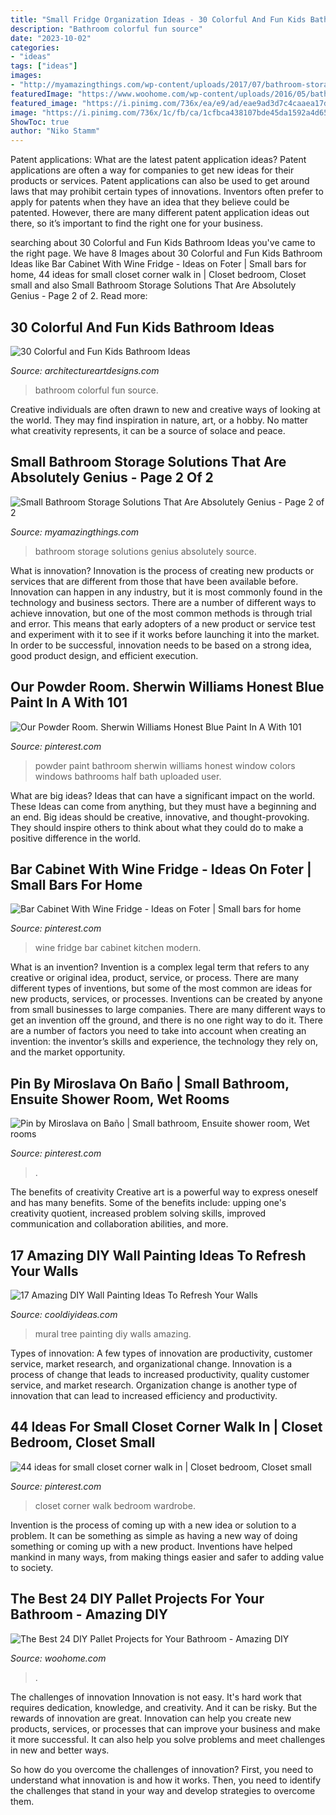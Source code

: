 ```yaml
---
title: "Small Fridge Organization Ideas - 30 Colorful And Fun Kids Bathroom Ideas"
description: "Bathroom colorful fun source"
date: "2023-10-02"
categories:
- "ideas"
tags: ["ideas"]
images:
- "http://myamazingthings.com/wp-content/uploads/2017/07/bathroom-storage-10.jpg"
featuredImage: "https://www.woohome.com/wp-content/uploads/2016/05/bathroom-pallet-projects-woohome-9.jpg"
featured_image: "https://i.pinimg.com/736x/ea/e9/ad/eae9ad3d7c4caaea17d165b0ac70dcc6.jpg"
image: "https://i.pinimg.com/736x/1c/fb/ca/1cfbca438107bde45da1592a4d65528c.jpg"
ShowToc: true
author: "Niko Stamm"
---
```



Patent applications: What are the latest patent application ideas?
Patent applications are often a way for companies to get new ideas for their products or services. Patent applications can also be used to get around laws that may prohibit certain types of innovations. 
Inventors often prefer to apply for patents when they have an idea that they believe could be patented. However, there are many different patent application ideas out there, so it’s important to find the right one for your business.

	

		
searching about 30 Colorful and Fun Kids Bathroom Ideas you've came to the right page. We have 8 Images about 30 Colorful and Fun Kids Bathroom Ideas like Bar Cabinet With Wine Fridge - Ideas on Foter | Small bars for home, 44 ideas for small closet corner walk in | Closet bedroom, Closet small and also Small Bathroom Storage Solutions That Are Absolutely Genius - Page 2 of 2. Read more:
		
    
## 30 Colorful And Fun Kids Bathroom Ideas

<img loading=lazy src="https://www.architectureartdesigns.com/wp-content/uploads/2013/07/87-630x945.jpg" onerror="this.onerror=null;this.src='https://tse4.mm.bing.net/th?id=OIP.oPN0-6o7bp5EvN88LHu3jQHaLH&amp;pid=15.1';" alt="30 Colorful and Fun Kids Bathroom Ideas">

_Source: architectureartdesigns.com_

>bathroom colorful fun source. 

	

Creative individuals are often drawn to new and creative ways of looking at the world. They may find inspiration in nature, art, or a hobby. No matter what creativity represents, it can be a source of solace and peace.

    
## Small Bathroom Storage Solutions That Are Absolutely Genius - Page 2 Of 2

<img loading=lazy src="http://myamazingthings.com/wp-content/uploads/2017/07/bathroom-storage-10.jpg" onerror="this.onerror=null;this.src='https://tse3.mm.bing.net/th?id=OIP.ocdAqtCbPKFvSqs09QjgSwHaJ4&amp;pid=15.1';" alt="Small Bathroom Storage Solutions That Are Absolutely Genius - Page 2 of 2">

_Source: myamazingthings.com_

>bathroom storage solutions genius absolutely source. 

	

What is innovation?
Innovation is the process of creating new products or services that are different from those that have been available before. Innovation can happen in any industry, but it is most commonly found in the technology and business sectors. There are a number of different ways to achieve innovation, but one of the most common methods is through trial and error. This means that early adopters of a new product or service test and experiment with it to see if it works before launching it into the market. In order to be successful, innovation needs to be based on a strong idea, good product design, and efficient execution.

    
## Our Powder Room. Sherwin Williams Honest Blue Paint In A With 101

<img loading=lazy src="https://i.pinimg.com/736x/8a/4c/fb/8a4cfb1d0d83581a751a81322abc0902.jpg" onerror="this.onerror=null;this.src='https://tse1.mm.bing.net/th?id=OIP.7kkpule9F0qeuc-7o7FF2QHaJ4&amp;pid=15.1';" alt="Our Powder Room. Sherwin Williams Honest Blue Paint In A With 101">

_Source: pinterest.com_

>powder paint bathroom sherwin williams honest window colors windows bathrooms half bath uploaded user. 

	

What are big ideas? Ideas that can have a significant impact on the world. These Ideas can come from anything, but they must have a beginning and an end. Big ideas should be creative, innovative, and thought-provoking. They should inspire others to think about what they could do to make a positive difference in the world.

    
## Bar Cabinet With Wine Fridge - Ideas On Foter | Small Bars For Home

<img loading=lazy src="https://i.pinimg.com/736x/dd/6a/1b/dd6a1b8740d3cbb0c032b299d12faa59--mirror-backsplash-wine-fridge.jpg" onerror="this.onerror=null;this.src='https://tse1.mm.bing.net/th?id=OIP.hBiU3Hl_bTZPOQl2AX3fjwHaJ4&amp;pid=15.1';" alt="Bar Cabinet With Wine Fridge - Ideas on Foter | Small bars for home">

_Source: pinterest.com_

>wine fridge bar cabinet kitchen modern. 

	

What is an invention?
Invention is a complex legal term that refers to any creative or original idea, product, service, or process. There are many different types of inventions, but some of the most common are ideas for new products, services, or processes. Inventions can be created by anyone from small businesses to large companies. There are many different ways to get an invention off the ground, and there is no one right way to do it. There are a number of factors you need to take into account when creating an invention: the inventor’s skills and experience, the technology they rely on, and the market opportunity.

    
## Pin By Miroslava On Baño | Small Bathroom, Ensuite Shower Room, Wet Rooms

<img loading=lazy src="https://i.pinimg.com/736x/ea/e9/ad/eae9ad3d7c4caaea17d165b0ac70dcc6.jpg" onerror="this.onerror=null;this.src='https://tse1.mm.bing.net/th?id=OIP.w58p97R-yEzBLHVdQh0XXwHaLl&amp;pid=15.1';" alt="Pin by Miroslava on Baño | Small bathroom, Ensuite shower room, Wet rooms">

_Source: pinterest.com_

>. 

	

The benefits of creativity
Creative art is a powerful way to express oneself and has many benefits. Some of the benefits include: upping one's creativity quotient, increased problem solving skills, improved communication and collaboration abilities, and more.

    
## 17 Amazing DIY Wall Painting Ideas To Refresh Your Walls

<img loading=lazy src="http://cooldiyideas.com/wp-content/uploads/2015/07/Tree-Mural.jpg" onerror="this.onerror=null;this.src='https://tse2.mm.bing.net/th?id=OIP.TW7BOu4x3fj9FSCJ7lLnAgHaJ4&amp;pid=15.1';" alt="17 Amazing DIY Wall Painting Ideas To Refresh Your Walls">

_Source: cooldiyideas.com_

>mural tree painting diy walls amazing. 

	

Types of innovation: A few types of innovation are productivity, customer service, market research, and organizational change.
Innovation is a process of change that leads to increased productivity, quality customer service, and market research. Organization change is another type of innovation that can lead to increased efficiency and productivity.

    
## 44 Ideas For Small Closet Corner Walk In | Closet Bedroom, Closet Small

<img loading=lazy src="https://i.pinimg.com/736x/1c/fb/ca/1cfbca438107bde45da1592a4d65528c.jpg" onerror="this.onerror=null;this.src='https://tse1.mm.bing.net/th?id=OIP.1YDLl301pQyS2O3vrFoeRwAAAA&amp;pid=15.1';" alt="44 ideas for small closet corner walk in | Closet bedroom, Closet small">

_Source: pinterest.com_

>closet corner walk bedroom wardrobe. 

	

Invention is the process of coming up with a new idea or solution to a problem. It can be something as simple as having a new way of doing something or coming up with a new product. Inventions have helped mankind in many ways, from making things easier and safer to adding value to society.

    
## The Best 24 DIY Pallet Projects For Your Bathroom - Amazing DIY

<img loading=lazy src="https://www.woohome.com/wp-content/uploads/2016/05/bathroom-pallet-projects-woohome-9.jpg" onerror="this.onerror=null;this.src='https://tse1.mm.bing.net/th?id=OIP.7IQlgRcyvbyd_klCvW83gQHaLv&amp;pid=15.1';" alt="The Best 24 DIY Pallet Projects for Your Bathroom - Amazing DIY">

_Source: woohome.com_

>. 

	

The challenges of innovation
Innovation is not easy. It's hard work that requires dedication, knowledge, and creativity. And it can be risky. But the rewards of innovation are great.
Innovation can help you create new products, services, or processes that can improve your business and make it more successful. It can also help you solve problems and meet challenges in new and better ways.

So how do you overcome the challenges of innovation? First, you need to understand what innovation is and how it works. Then, you need to identify the challenges that stand in your way and develop strategies to overcome them.


